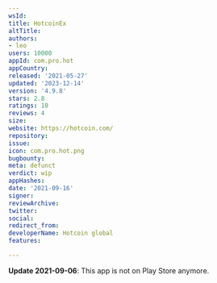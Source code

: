 ```yaml
---
wsId: 
title: HotcoinEx
altTitle: 
authors:
- leo
users: 10000
appId: com.pro.hot
appCountry: 
released: '2021-05-27'
updated: '2023-12-14'
version: '4.9.8'
stars: 2.8
ratings: 10
reviews: 4
size: 
website: https://hotcoin.com/
repository: 
issue: 
icon: com.pro.hot.png
bugbounty: 
meta: defunct
verdict: wip
appHashes: 
date: '2021-09-16'
signer: 
reviewArchive: 
twitter: 
social: 
redirect_from: 
developerName: Hotcoin global
features: 

---
```


**Update 2021-09-06**: This app is not on Play Store anymore.
